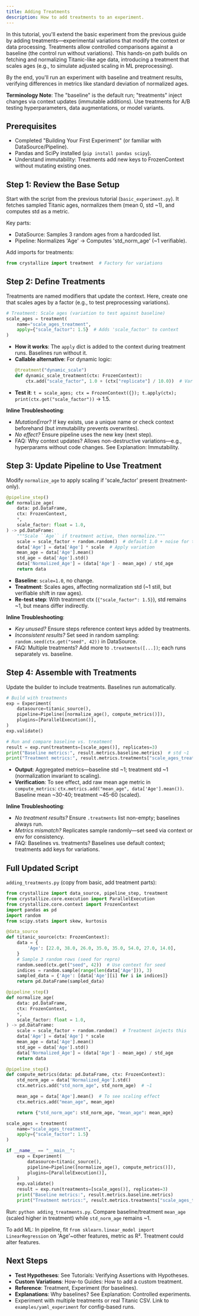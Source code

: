 ```yaml
---
title: Adding Treatments
description: How to add treatments to an experiment.
---
```


In this tutorial, you'll extend the basic experiment from the previous guide by adding treatments—experimental variations that modify the context or data processing. Treatments allow controlled comparisons against a baseline (the control run without variations). This hands-on path builds on fetching and normalizing Titanic-like age data, introducing a treatment that scales ages (e.g., to simulate adjusted scaling in ML preprocessing).

By the end, you'll run an experiment with baseline and treatment results, verifying differences in metrics like standard deviation of normalized ages.

**Terminology Note**: The "baseline" is the default run; "treatments" inject changes via context updates (immutable additions). Use treatments for A/B testing hyperparameters, data augmentations, or model variants.

## Prerequisites

- Completed "Building Your First Experiment" (or familiar with DataSource/Pipeline).
- Pandas and SciPy installed (`pip install pandas scipy`).
- Understand immutability: Treatments add new keys to FrozenContext without mutating existing ones.

## Step 1: Review the Base Setup

Start with the script from the previous tutorial (`basic_experiment.py`). It fetches sampled Titanic ages, normalizes them (mean 0, std ~1), and computes std as a metric.

Key parts:

- DataSource: Samples 3 random ages from a hardcoded list.
- Pipeline: Normalizes 'Age' → Computes 'std_norm_age' (~1 verifiable).

Add imports for treatments:

```python
from crystallize import treatment  # Factory for variations
```

## Step 2: Define Treatments

Treatments are named modifiers that update the context. Here, create one that scales ages by a factor (e.g., to test preprocessing variations).

```python
# Treatment: Scale ages (variation to test against baseline)
scale_ages = treatment(
    name="scale_ages_treatment",
    apply={"scale_factor": 1.5}  # Adds 'scale_factor' to context
)
```

- **How it works**: The `apply` dict is added to the context during treatment runs. Baselines run without it.
- **Callable alternative**: For dynamic logic:
  ```python
  @treatment("dynamic_scale")
  def dynamic_scale_treatment(ctx: FrozenContext):
      ctx.add("scale_factor", 1.0 + (ctx["replicate"] / 10.0))  # Varies per replicate
  ```
- **Test it**: `t = scale_ages; ctx = FrozenContext({}); t.apply(ctx); print(ctx.get("scale_factor"))` → 1.5.

**Inline Troubleshooting**:

- _MutationError?_ If key exists, use a unique name or check context beforehand (but immutability prevents overwrites).
- _No effect?_ Ensure pipeline uses the new key (next step).
- FAQ: Why context updates? Allows non-destructive variations—e.g., hyperparams without code changes. See Explanation: Immutability.

## Step 3: Update Pipeline to Use Treatment

Modify `normalize_age` to apply scaling if 'scale_factor' present (treatment-only).

```python
@pipeline_step()
def normalize_age(
    data: pd.DataFrame,
    ctx: FrozenContext,
    *,
    scale_factor: float = 1.0,
) -> pd.DataFrame:
    """Scale ``Age`` if treatment active, then normalize."""
    scale = scale_factor + random.random()  # default 1.0 + noise for tutorial
    data['Age'] = data['Age'] * scale  # Apply variation
    mean_age = data['Age'].mean()
    std_age = data['Age'].std()
    data['Normalized_Age'] = (data['Age'] - mean_age) / std_age
    return data
```

- **Baseline**: `scale=1.0`, no change.
- **Treatment**: Scales ages, affecting normalization std (~1 still, but verifiable shift in raw ages).
- **Re-test step**: With treatment ctx (`{"scale_factor": 1.5}`), std remains ~1, but means differ indirectly.

**Inline Troubleshooting**:

- _Key unused?_ Ensure steps reference context keys added by treatments.
- _Inconsistent results?_ Set seed in random sampling: `random.seed(ctx.get("seed", 42))` in DataSource.
- FAQ: Multiple treatments? Add more to `.treatments([...])`; each runs separately vs. baseline.

## Step 4: Assemble with Treatments

Update the builder to include treatments. Baselines run automatically.

```python
# Build with treatments
exp = Experiment(
    datasource=titanic_source(),
    pipeline=Pipeline([normalize_age(), compute_metrics()]),
    plugins=[ParallelExecution()],
)
exp.validate()

# Run and compare baseline vs. treatment
result = exp.run(treatments=[scale_ages()], replicates=3)
print("Baseline metrics:", result.metrics.baseline.metrics)  # std ~1
print("Treatment metrics:", result.metrics.treatments["scale_ages_treatment"].metrics)  # std ~1, but scaled input
```

- **Output**: Aggregated metrics—baseline std ~1; treatment std ~1 (normalization invariant to scaling).
- **Verification**: To see effect, add raw mean age metric in `compute_metrics`: `ctx.metrics.add("mean_age", data['Age'].mean())`. Baseline mean ~30-40; treatment ~45-60 (scaled).

**Inline Troubleshooting**:

- _No treatment results?_ Ensure `.treatments` list non-empty; baselines always run.
- _Metrics mismatch?_ Replicates sample randomly—set seed via context or env for consistency.
- FAQ: Baselines vs. treatments? Baselines use default context; treatments add keys for variations.

## Full Updated Script

`adding_treatments.py` (copy from basic, add treatment parts):

```python
from crystallize import data_source, pipeline_step, treatment
from crystallize.core.execution import ParallelExecution
from crystallize.core.context import FrozenContext
import pandas as pd
import random
from scipy.stats import skew, kurtosis

@data_source
def titanic_source(ctx: FrozenContext):
    data = {
        'Age': [22.0, 38.0, 26.0, 35.0, 35.0, 54.0, 27.0, 14.0],
    }
    # Sample 3 random rows (seed for repro)
    random.seed(ctx.get("seed", 42))  # Use context for seed
    indices = random.sample(range(len(data['Age'])), 3)
    sampled_data = {'Age': [data['Age'][i] for i in indices]}
    return pd.DataFrame(sampled_data)

@pipeline_step()
def normalize_age(
    data: pd.DataFrame,
    ctx: FrozenContext,
    *,
    scale_factor: float = 1.0,
) -> pd.DataFrame:
    scale = scale_factor + random.random()  # Treatment injects this
    data['Age'] = data['Age'] * scale
    mean_age = data['Age'].mean()
    std_age = data['Age'].std()
    data['Normalized_Age'] = (data['Age'] - mean_age) / std_age
    return data

@pipeline_step()
def compute_metrics(data: pd.DataFrame, ctx: FrozenContext):
    std_norm_age = data['Normalized_Age'].std()
    ctx.metrics.add("std_norm_age", std_norm_age)  # ~1

    mean_age = data['Age'].mean()  # To see scaling effect
    ctx.metrics.add("mean_age", mean_age)

    return {"std_norm_age": std_norm_age, "mean_age": mean_age}

scale_ages = treatment(
    name="scale_ages_treatment",
    apply={"scale_factor": 1.5}
)

if __name__ == "__main__":
    exp = Experiment(
        datasource=titanic_source(),
        pipeline=Pipeline([normalize_age(), compute_metrics()]),
        plugins=[ParallelExecution()],
    )
    exp.validate()
    result = exp.run(treatments=[scale_ages()], replicates=3)
    print("Baseline metrics:", result.metrics.baseline.metrics)
    print("Treatment metrics:", result.metrics.treatments["scale_ages_treatment"].metrics)
```

Run: `python adding_treatments.py`. Compare baseline/treatment `mean_age` (scaled higher in treatment) while `std_norm_age` remains ~1.

To add ML: In pipeline, fit `from sklearn.linear_model import LinearRegression` on 'Age'~other features, metric as R². Treatment could alter features.

## Next Steps

- **Test Hypotheses**: See Tutorials: Verifying Assertions with Hypotheses.
- **Custom Variations**: How-to Guides: How to add a custom treatment.
- **Reference**: Treatment, Experiment (for baselines).
- **Explanations**: Why baselines? See Explanation: Controlled experiments.
- Experiment with multiple treatments or real Titanic CSV. Link to `examples/yaml_experiment` for config-based runs.
